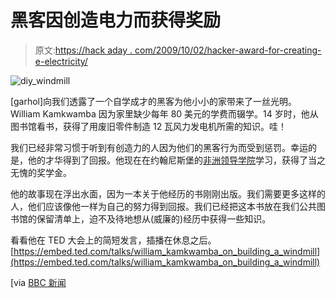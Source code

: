 # 黑客因创造电力而获得奖励

> 原文:[https://hack aday . com/2009/10/02/hacker-award-for-creating-e-electricity/](https://hackaday.com/2009/10/02/hacker-rewarded-for-creating-electricity/)

![diy_windmill](../Images/4ec5f304fde50b8d98e1e95e477425d2.png "diy_windmill")

[garhol]向我们透露了一个自学成才的黑客为他小小的家带来了一丝光明。William Kamkwamba 因为家里缺少每年 80 美元的学费而辍学。14 岁时，他从图书馆看书，获得了用废旧零件制造 12 瓦风力发电机所需的知识。哇！

我们已经非常习惯于听到有创造力的人因为他们的黑客行为而受到惩罚。幸运的是，他的才华得到了回报。他现在在约翰尼斯堡的[非洲领导学院](http://www.africanleadershipacademy.org)学习，获得了当之无愧的奖学金。

他的故事现在浮出水面，因为一本关于他经历的书刚刚出版。我们需要更多这样的人，他们应该像他一样为自己的努力得到回报。我们已经把这本书放在我们公共图书馆的保留清单上，迫不及待地想从(威廉的)经历中获得一些知识。

看看他在 TED 大会上的简短发言，插播在休息之后。 [https://embed.ted.com/talks/william_kamkwamba_on_building_a_windmill](https://embed.ted.com/talks/william_kamkwamba_on_building_a_windmill)

[via [BBC 新闻](http://news.bbc.co.uk/2/hi/africa/8257153.stm)